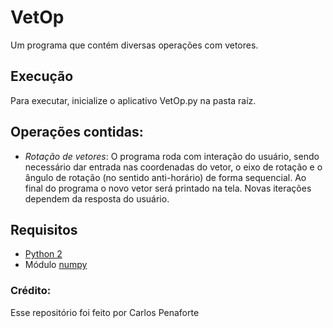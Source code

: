 # VetOp

Um programa que contém diversas operações com vetores.

## Execução
Para executar, inicialize o aplicativo VetOp.py na pasta raíz.

## Operações contidas:

 - _Rotação de vetores_: O programa roda com interação do usuário, sendo necessário dar entrada nas coordenadas do vetor, o eixo de rotação e o ângulo de rotação (no sentido anti-horário) de forma sequencial. Ao final do programa o novo vetor será printado na tela. Novas iterações dependem da resposta do usuário.

## Requisitos
 - [Python 2](https://www.python.org/downloads/release/python-2718/)
 - Módulo [numpy](https://data-flair.training/blogs/install-numpy/)

### Crédito:

Esse repositório foi feito por Carlos Penaforte

   

   
